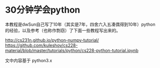 # 30分钟学会python

本教程是dwSun自己写了10年（其实是7年，四舍六入五凑偶得到10年）python的经验，以及参考（也称作剽窃）了下面一些教程写出来的。

http://cs231n.github.io/python-numpy-tutorial/
https://github.com/kuleshov/cs228-material/blob/master/tutorials/python/cs228-python-tutorial.ipynb

文中内容基于 python3.x
